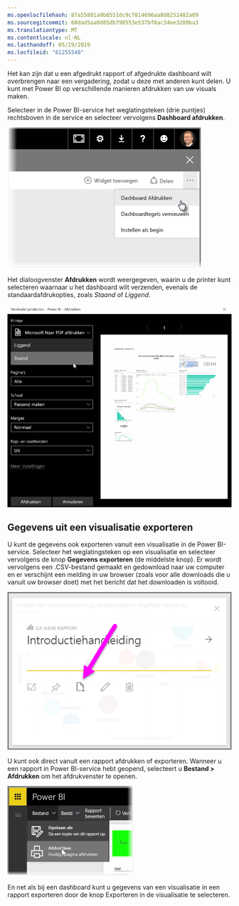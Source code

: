 ```yaml
---
ms.openlocfilehash: 87a55881a9b6551dc9c7814696aa8d8252482a09
ms.sourcegitcommit: 60dad5aa0d85db790553e537bf8ac34ee3289ba3
ms.translationtype: MT
ms.contentlocale: nl-NL
ms.lasthandoff: 05/29/2019
ms.locfileid: "61255540"
---
```

Het kan zijn dat u een afgedrukt rapport of afgedrukte dashboard wilt overbrengen naar een vergadering, zodat u deze met anderen kunt delen. U kunt met Power BI op verschillende manieren afdrukken van uw visuals maken.

Selecteer in de Power BI-service het weglatingsteken (drie puntjes) rechtsboven in de service en selecteer vervolgens **Dashboard afdrukken**.

![](media/4-4g-print-and-export-dashboards-reports/4-4g_1.png)

Het dialoogvenster **Afdrukken** wordt weergegeven, waarin u de printer kunt selecteren waarnaar u het dashboard wilt verzenden, evenals de standaardafdrukopties, zoals *Staand* of *Liggend*.

![](media/4-4g-print-and-export-dashboards-reports/4-4g_2.png)

## <a name="export-data-from-a-visual"></a>Gegevens uit een visualisatie exporteren
U kunt de gegevens ook exporteren vanuit een visualisatie in de Power BI-service. Selecteer het weglatingsteken op een visualisatie en selecteer vervolgens de knop **Gegevens exporteren** (de middelste knop). Er wordt vervolgens een .CSV-bestand gemaakt en gedownload naar uw computer en er verschijnt een melding in uw browser (zoals voor alle downloads die u vanuit uw browser doet) met het bericht dat het downloaden is voltooid.

![](media/4-4g-print-and-export-dashboards-reports/4-4g_3.png)

U kunt ook direct vanuit een rapport afdrukken of exporteren. Wanneer u een rapport in Power BI-service hebt geopend, selecteert u **Bestand > Afdrukken** om het afdrukvenster te openen.

![](media/4-4g-print-and-export-dashboards-reports/4-4g_4.png)

En net als bij een dashboard kunt u gegevens van een visualisatie in een rapport exporteren door de knop Exporteren in de visualisatie te selecteren.

